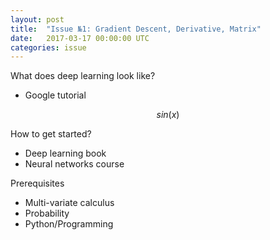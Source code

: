 ```yaml
---
layout: post
title:  "Issue №1: Gradient Descent, Derivative, Matrix"
date:   2017-03-17 00:00:00 UTC
categories: issue
---
```


What does deep learning look like?
- Google tutorial

$$ sin(x) $$

How to get started?
- Deep learning book
- Neural networks course

Prerequisites
- Multi-variate calculus
- Probability
- Python/Programming


